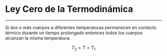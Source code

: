 # Ley Cero de la Termodinámica
***
Si dos o más cuerpos a diferentes temperaturas permanecen en contacto térmico durante un tiempo prolongado entonces todos los cuerpos alcanzan la misma temperatura.

$$
T_{2}<T<T_{1}
$$
